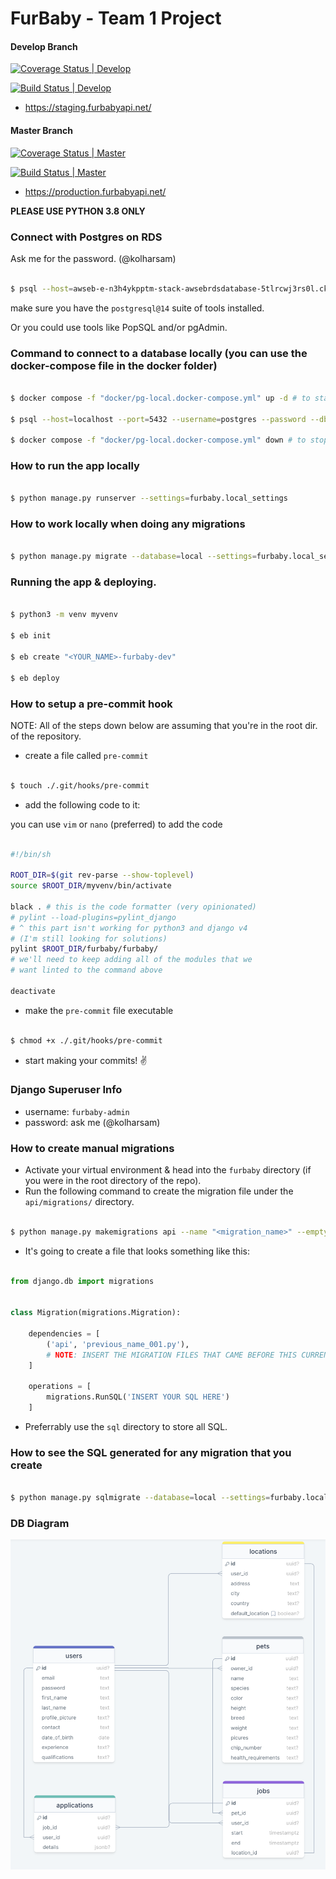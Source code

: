 # FurBaby - Team 1 Project

#### Develop Branch

[![Coverage Status | Develop](https://coveralls.io/repos/github/gcivil-nyu-org/INET-Monday-Fall2023-Team-1/badge.svg?branch=raj/tests)](https://coveralls.io/github/gcivil-nyu-org/INET-Monday-Fall2023-Team-1?branch=raj/tests)

[![Build Status | Develop](https://app.travis-ci.com/gcivil-nyu-org/INET-Monday-Fall2023-Team-1.svg?branch=develop)](https://app.travis-ci.com/gcivil-nyu-org/INET-Monday-Fall2023-Team-1)

- https://staging.furbabyapi.net/

#### Master Branch

[![Coverage Status | Master](https://coveralls.io/repos/github/gcivil-nyu-org/INET-Monday-Fall2023-Team-1/badge.svg?branch=raj/tests)](https://coveralls.io/github/gcivil-nyu-org/INET-Monday-Fall2023-Team-1?branch=raj/tests)

[![Build Status | Master](https://app.travis-ci.com/gcivil-nyu-org/INET-Monday-Fall2023-Team-1.svg?branch=master)](https://app.travis-ci.com/gcivil-nyu-org/INET-Monday-Fall2023-Team-1)

- https://production.furbabyapi.net/

**PLEASE USE PYTHON 3.8 ONLY**

### Connect with Postgres on RDS

Ask me for the password. (@kolharsam)

```sh

$ psql --host=awseb-e-n3h4ykpptm-stack-awsebrdsdatabase-5tlrcwj3rs0l.ckzyhv20mvw0.us-east-1.rds.amazonaws.com --port=5432 --username=root --password --dbname=ebdb

```

make sure you have the `postgresql@14` suite of tools installed.

Or you could use tools like PopSQL and/or pgAdmin.

### Command to connect to a database locally (you can use the docker-compose file in the docker folder)

```sh

$ docker compose -f "docker/pg-local.docker-compose.yml" up -d # to start the postgres db

$ psql --host=localhost --port=5432 --username=postgres --password --dbname=postgres # password is also "postgres"

$ docker compose -f "docker/pg-local.docker-compose.yml" down # to stop the db

```


### How to run the app locally

```sh

$ python manage.py runserver --settings=furbaby.local_settings

```

### How to work locally when doing any migrations

```sh

$ python manage.py migrate --database=local --settings=furbaby.local_settings

```

### Running the app & deploying.

```sh

$ python3 -m venv myvenv

$ eb init

$ eb create "<YOUR_NAME>-furbaby-dev"

$ eb deploy

```

### How to setup a pre-commit hook

NOTE: All of the steps down below are assuming that you're in the root dir. of the repository.

- create a file called `pre-commit`

```sh

$ touch ./.git/hooks/pre-commit

```

- add the following code to it:

you can use `vim` or `nano` (preferred) to add the code

```sh

#!/bin/sh

ROOT_DIR=$(git rev-parse --show-toplevel)
source $ROOT_DIR/myvenv/bin/activate

black . # this is the code formatter (very opinionated)
# pylint --load-plugins=pylint_django 
# ^ this part isn't working for python3 and django v4
# (I'm still looking for solutions)
pylint $ROOT_DIR/furbaby/furbaby/
# we'll need to keep adding all of the modules that we
# want linted to the command above

deactivate

```

- make the `pre-commit` file executable

```sh

$ chmod +x ./.git/hooks/pre-commit

```

- start making your commits! ✌️

### Django Superuser Info

- username: `furbaby-admin`
- password: ask me (@kolharsam)

### How to create manual migrations

- Activate your virtual environment &amp; head into the `furbaby` directory (if you were in the root directory of the repo).
- Run the following command to create the migration file under the `api/migrations/` directory.

```sh

$ python manage.py makemigrations api --name "<migration_name>" --empty

```

- It's going to create a file that looks something like this:

```python

from django.db import migrations


class Migration(migrations.Migration):

    dependencies = [
        ('api', 'previous_name_001.py'),
        # NOTE: INSERT THE MIGRATION FILES THAT CAME BEFORE THIS CURRENT ONE
    ]

    operations = [
        migrations.RunSQL('INSERT YOUR SQL HERE')
    ]

```

- Preferrably use the `sql` directory to store all SQL.

### How to see the SQL generated for any migration that you create

```sh

$ python manage.py sqlmigrate --database=local --settings=furbaby.local_settings api "<full_name_of_migration>"

```

### DB Diagram

![DB Diagram](./img/db-diagram.png)

